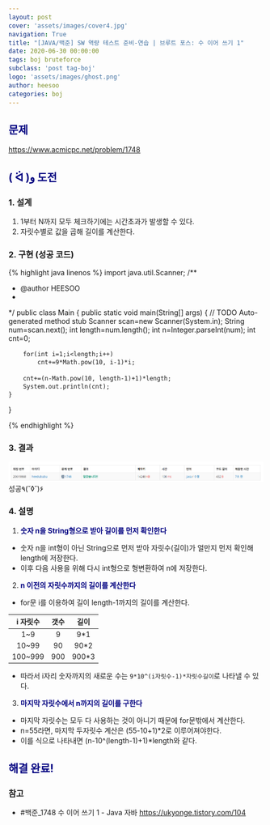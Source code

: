 ```yaml
---
layout: post
cover: 'assets/images/cover4.jpg'
navigation: True
title: "[JAVA/백준] SW 역량 테스트 준비-연습 | 브루트 포스: 수 이어 쓰기 1"
date: 2020-06-30 00:00:00
tags: boj bruteforce
subclass: 'post tag-boj'
logo: 'assets/images/ghost.png'
author: heesoo
categories: boj
---
```

## <span style="color:navy">문제</span>
<https://www.acmicpc.net/problem/1748>

## <span style="color:navy">( ᐛ )و 도전</span>

### 1. 설계
1. 1부터 N까지 모두 체크하기에는 시간초과가 발생할 수 있다.
2. 자릿수별로 값을 곱해 길이를 계산한다.

### 2. 구현 (성공 코드)
{% highlight java linenos %}
import java.util.Scanner;
/**
 * @author HEESOO
 *
 */
public class Main {
	public static void main(String[] args) {
		// TODO Auto-generated method stub
		Scanner scan=new Scanner(System.in);
		String num=scan.next();
		int length=num.length();
		int n=Integer.parseInt(num);
		int cnt=0;
		
		for(int i=1;i<length;i++) 
			cnt+=9*Math.pow(10, i-1)*i;
		
		cnt+=(n-Math.pow(10, length-1)+1)*length;
		System.out.println(cnt);
	}
}

{% endhighlight %}

### 3. 결과
![실행결과](./assets/images/200630_3.PNG)
성공٩(˘◊˘)۶  

### 4. 설명
1. **<span style="color:navy">숫자 n을 String형으로 받아 길이를 먼저 확인한다</span>**  
- 숫자 n을 int형이 아닌 String으로 먼저 받아 자릿수(길이)가 얼만지 먼저 확인해 length에 저장한다.
- 이후 다음 사용을 위해 다시 int형으로 형변환하여 n에 저장한다.

2. **<span style="color:navy">n 이전의 자릿수까지의 길이를 계산한다</span>**  
- for문 i를 이용하여 길이 length-1까지의 길이를 계산한다.

|i 자릿수|갯수|길이|
|:---:|:---:|:---:|
|1~9|9|9*1|
|10~99|90|90*2|
|100~999|900|900*3|

- 따라서 i자리 숫자까지의 새로운 수는 `9*10^(i자릿수-1)*자릿수길이`로 나타낼 수 있다.

3. **<span style="color:navy">마지막 자릿수에서 n까지의 길이를 구한다</span>** 
- 마지막 자릿수는 모두 다 사용하는 것이 아니기 때문에 for문밖에서 계산한다.
- n=55라면, 마지막 두자릿수 계산은 (55-10+1)*2로 이루어져야한다.
- 이를 식으로 나타내면 (n-10^(length-1)+1)*length와 같다.

## <span style="color:navy">해결 완료!</span>

### 참고
- #백준_1748 수 이어 쓰기 1 - Java 자바 <https://ukyonge.tistory.com/104>